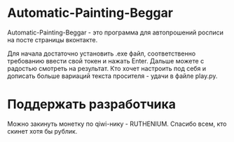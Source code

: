 # Automatic-Painting-Beggar

Automatic-Painting-Beggar - это программа для автопрошений росписи на посте страницы вконтакте.

Для начала достаточно установить .exe файл, соответственно требованию ввести свой токен и нажать Enter. Дальше можете с радостью смотреть на результат. Кто хочет настроить под себя и дописать больше вариаций текста просителя - удачи в файле play.py.


# Поддержать разработчика

Можно закинуть монетку по qiwi-нику - RUTHENIUM. Спасибо всем, кто скинет хотя бы рублик.
